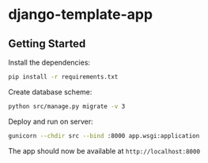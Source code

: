 # django-template-app

## Getting Started

Install the dependencies:

```sh
pip install -r requirements.txt
```

Create database scheme:

```sh
python src/manage.py migrate -v 3
```

Deploy and run on server:

```sh
gunicorn --chdir src --bind :8000 app.wsgi:application
```

The app should now be available at `http://localhost:8000`